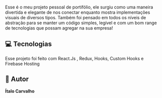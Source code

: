 Esse é o meu projeto pessoal de portifólio, 
ele surgiu como uma maneira divertida e elegante de nos conectar enquanto mostra implementações visuais de diversos tipos.
Também foi pensado em todos os níveis de abstração para se manter um código simples, legível e com um bom range de tecnologias
que possam agregar na sua empresa! 
<br>

## 💻 Tecnologias

Esse projeto foi feito com React.Js , Redux, Hooks, Custom Hooks e Firebase Hosting

## 👤 Autor

**Ítalo Carvalho**
